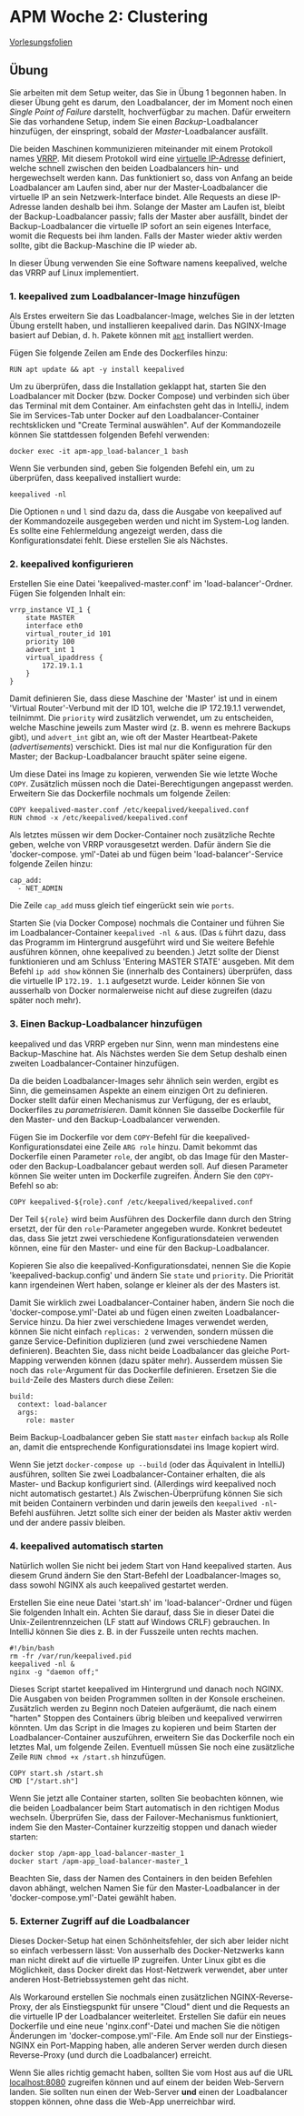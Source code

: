 # APM Woche 2: Clustering


[Vorlesungsfolien](Clustering.pdf)


## Übung

Sie arbeiten mit dem Setup weiter, das Sie in Übung 1 begonnen haben. In 
dieser Übung geht es darum, den Loadbalancer, der im Moment noch einen 
_Single Point of Failure_ darstellt, hochverfügbar zu machen. Dafür 
erweitern Sie das vorhandene Setup, indem Sie einen _Backup_-Loadbalancer 
hinzufügen, der einspringt, sobald der _Master_-Loadbalancer ausfällt.

Die beiden Maschinen kommunizieren miteinander mit einem Protokoll names
[VRRP](https://de.wikipedia.org/wiki/Virtual_Router_Redundancy_Protocol).
Mit diesem Protokoll wird eine
[virtuelle IP-Adresse](https://de.wikipedia.org/wiki/Virtuelle_IP-Adresse) 
definiert, welche schnell zwischen den beiden Loadbalancers hin- und 
hergewechselt werden kann. Das funktioniert so, dass von Anfang an beide 
Loadbalancer am Laufen sind, aber nur der Master-Loadbalancer die virtuelle 
IP an sein Netzwerk-Interface bindet. Alle Requests an diese IP-Adresse 
landen deshalb bei ihm. Solange der Master am Laufen ist, bleibt der 
Backup-Loadbalancer passiv; falls der Master aber ausfällt, bindet der 
Backup-Loadbalancer die virtuelle IP sofort an sein eigenes Interface, womit 
die Requests bei ihm landen. Falls der Master wieder aktiv werden sollte, 
gibt die Backup-Maschine die IP wieder ab.

In dieser Übung verwenden Sie eine Software namens keepalived, welche das 
VRRP auf Linux implementiert.


### 1. keepalived zum Loadbalancer-Image hinzufügen

Als Erstes erweitern Sie das Loadbalancer-Image, welches Sie in der letzten 
Übung erstellt haben, und installieren keepalived darin. Das NGINX-Image 
basiert auf Debian, d. h. Pakete können mit
[`apt`](https://de.wikipedia.org/wiki/Advanced_Packaging_Tool) installiert
werden.

Fügen Sie folgende Zeilen am Ende des Dockerfiles hinzu:

    RUN apt update && apt -y install keepalived

Um zu überprüfen, dass die Installation geklappt hat, starten Sie den
Loadbalancer mit Docker (bzw. Docker Compose) und verbinden sich über das
Terminal mit dem Container. Am einfachsten geht das in IntelliJ, indem Sie im 
Services-Tab unter Docker auf den Loadbalancer-Container rechtsklicken und 
"Create Terminal auswählen". Auf der Kommandozeile können Sie stattdessen 
folgenden Befehl verwenden:

    docker exec -it apm-app_load-balancer_1 bash

Wenn Sie verbunden sind, geben Sie folgenden Befehl ein, um zu überprüfen, 
dass keepalived installiert wurde:

    keepalived -nl

Die Optionen `n` und `l` sind dazu da, dass die Ausgabe von keepalived auf der 
Kommandozeile ausgegeben werden und nicht im System-Log landen. Es sollte 
eine Fehlermeldung angezeigt werden, dass die Konfigurationsdatei fehlt. Diese 
erstellen Sie als Nächstes.


### 2. keepalived konfigurieren

Erstellen Sie eine Datei 'keepalived-master.conf' im 'load-balancer'-Ordner. 
Fügen Sie folgenden Inhalt ein:

    vrrp_instance VI_1 {
        state MASTER
        interface eth0
        virtual_router_id 101
        priority 100
        advert_int 1
        virtual_ipaddress {
            172.19.1.1
        }
    }

Damit definieren Sie, dass diese Maschine der 'Master' ist und in einem 
'Virtual Router'-Verbund mit der ID 101, welche die IP 172.19.1.1 verwendet, 
teilnimmt. Die `priority` wird zusätzlich verwendet, um zu entscheiden, 
welche Maschine jeweils zum Master wird (z. B. wenn es mehrere Backups gibt), 
und `advert_int` gibt an, wie oft der Master Heartbeat-Pakete 
(_advertisements_) verschickt. Dies ist mal nur die Konfiguration für den 
Master; der Backup-Loadbalancer braucht später seine eigene.

Um diese Datei ins Image zu kopieren, verwenden Sie wie letzte Woche `COPY`. 
Zusätzlich müssen noch die Datei-Berechtigungen angepasst werden. Erweitern 
Sie das Dockerfile nochmals um folgende Zeilen:

    COPY keepalived-master.conf /etc/keepalived/keepalived.conf
    RUN chmod -x /etc/keepalived/keepalived.conf

Als letztes müssen wir dem Docker-Container noch zusätzliche Rechte geben, 
welche von VRRP vorausgesetzt werden. Dafür ändern Sie die 'docker-compose.
yml'-Datei ab und fügen beim 'load-balancer'-Service folgende Zeilen hinzu:

    cap_add:
      - NET_ADMIN

Die Zeile `cap_add` muss gleich tief eingerückt sein wie `ports`.

Starten Sie (via Docker Compose) nochmals die Container und führen Sie im 
Loadbalancer-Container `keepalived -nl &` aus. (Das `&` führt dazu, dass das 
Programm im Hintergrund ausgeführt wird und Sie weitere Befehle ausführen 
können, ohne keepalived zu beenden.) Jetzt sollte der Dienst funktionieren und
am Schluss 'Entering MASTER STATE' ausgeben. Mit dem Befehl `ip add show` 
können Sie (innerhalb des Containers) überprüfen, dass die virtuelle IP `172.19.
1.1` aufgesetzt wurde. Leider können Sie von ausserhalb von Docker 
normalerweise nicht auf diese zugreifen (dazu später noch mehr).


### 3. Einen Backup-Loadbalancer hinzufügen

keepalived und das VRRP ergeben nur Sinn, wenn man mindestens eine 
Backup-Maschine hat. Als Nächstes werden Sie dem Setup deshalb einen zweiten 
Loadbalancer-Container hinzufügen.

Da die beiden Loadbalancer-Images sehr ähnlich sein werden, ergibt es Sinn, 
die gemeinsamen Aspekte an einem einzigen Ort zu definieren. Docker stellt 
dafür einen Mechanismus zur Verfügung, der es erlaubt, Dockerfiles zu 
_parametrisieren_. Damit können Sie dasselbe Dockerfile für den Master- und 
den Backup-Loadbalancer verwenden.

Fügen Sie im Dockerfile vor dem `COPY`-Befehl für die 
keepalived-Konfigurationsdatei eine Zeile `ARG role` hinzu. Damit bekommt das 
Dockerfile einen Parameter `role`, der angibt, ob das Image für den Master- 
oder den Backup-Loadbalancer gebaut werden soll. Auf diesen Parameter können 
Sie weiter unten im Dockerfile zugreifen. Ändern Sie den `COPY`-Befehl so ab:

    COPY keepalived-${role}.conf /etc/keepalived/keepalived.conf

Der Teil `${role}` wird beim Ausführen des Dockerfile dann durch den String 
ersetzt, der für den `role`-Parameter angegeben wurde. Konkret bedeutet das, 
dass Sie jetzt zwei verschiedene Konfigurationsdateien verwenden können, 
eine für den Master- und eine für den Backup-Loadbalancer.

Kopieren Sie also die keepalived-Konfigurationsdatei, nennen Sie die Kopie 
'keepalived-backup.config' und ändern Sie `state` und `priority`. Die 
Priorität kann irgendeinen Wert haben, solange er kleiner als der des 
Masters ist.

Damit Sie wirklich zwei Loadbalancer-Container haben, ändern Sie noch die 
'docker-compose.yml'-Datei ab und fügen einen zweiten Loadbalancer-Service 
hinzu. Da hier zwei verschiedene Images verwendet werden, können Sie nicht 
einfach `replicas: 2` verwenden, sondern müssen die ganze Service-Definition 
duplizieren (und zwei verschiedene Namen definieren). Beachten Sie, dass nicht 
beide Loadbalancer das gleiche Port-Mapping verwenden können (dazu später 
mehr). Ausserdem müssen Sie noch das `role`-Argument für das Dockerfile
definieren. Ersetzen Sie die `build`-Zeile des Masters durch diese Zeilen:

    build:
      context: load-balancer
      args:
        role: master

Beim Backup-Loadbalancer geben Sie statt `master` einfach `backup` als Rolle 
an, damit die entsprechende Konfigurationsdatei ins Image kopiert wird.

Wenn Sie jetzt `docker-compose up --build` (oder das Äquivalent in IntelliJ) 
ausführen, sollten Sie zwei Loadbalancer-Container erhalten, die als Master- 
und Backup konfiguriert sind. (Allerdings wird keepalived noch nicht 
automatisch gestartet.) Als Zwischen-Überprüfung können Sie sich mit beiden 
Containern verbinden und darin jeweils den `keepalived -nl`-Befehl ausführen.
Jetzt sollte sich einer der beiden als Master aktiv werden und der andere 
passiv bleiben.


### 4. keepalived automatisch starten

Natürlich wollen Sie nicht bei jedem Start von Hand keepalived starten. Aus 
diesem Grund ändern Sie den Start-Befehl der Loadbalancer-Images so, dass 
sowohl NGINX als auch keepalived gestartet werden.

Erstellen Sie eine neue Datei 'start.sh' im 'load-balancer'-Ordner und fügen 
Sie folgenden Inhalt ein. Achten Sie darauf, dass Sie in dieser Datei die
Unix-Zeilentrennzeichen (LF statt auf Windows CRLF) gebrauchen. In IntelliJ 
können Sie dies z. B. in der Fusszeile unten rechts machen.

    #!/bin/bash
    rm -fr /var/run/keepalived.pid
    keepalived -nl &
    nginx -g "daemon off;"

Dieses Script startet keepalived im Hintergrund und danach noch NGINX. Die 
Ausgaben von beiden Programmen sollten in der Konsole erscheinen. 
Zusätzlich werden zu Beginn noch Dateien aufgeräumt, die nach einem 
"harten" Stoppen des Containers übrig bleiben und keepalived verwirren 
könnten. Um das Script in die Images zu kopieren und beim Starten der 
Loadbalancer-Container auszuführen, erweitern Sie das Dockerfile noch ein 
letztes Mal, um folgende Zeilen. Eventuell müssen Sie noch eine zusätzliche 
Zeile `RUN chmod +x /start.sh` hinzufügen.

    COPY start.sh /start.sh
    CMD ["/start.sh"]

Wenn Sie jetzt alle Container starten, sollten Sie beobachten können, wie 
die beiden Loadbalancer beim Start automatisch in den richtigen Modus 
wechseln. Überprüfen Sie, dass der Failover-Mechanismus funktioniert, indem 
Sie den Master-Container kurzzeitig stoppen und danach wieder starten:

    docker stop /apm-app_load-balancer-master_1
    docker start /apm-app_load-balancer-master_1

Beachten Sie, dass der Namen des Containers in den beiden Befehlen davon 
abhängt, welchen Namen Sie für den Master-Loadbalancer in der
'docker-compose.yml'-Datei gewählt haben.


### 5. Externer Zugriff auf die Loadbalancer

Dieses Docker-Setup hat einen Schönheitsfehler, der sich aber leider nicht 
so einfach verbessern lässt: Von ausserhalb des Docker-Netzwerks kann man 
nicht direkt auf die virtuelle IP zugreifen. Unter Linux gibt es die 
Möglichkeit, dass Docker direkt das Host-Netzwerk verwendet, aber unter 
anderen Host-Betriebssystemen geht das nicht.

Als Workaround erstellen Sie nochmals einen zusätzlichen NGINX-Reverse-Proxy, 
der als Einstiegspunkt für unsere "Cloud" dient und die Requests an die 
virtuelle IP der Loadbalancer weiterleitet. Erstellen Sie dafür ein neues 
Dockerfile und eine neue 'nginx.conf'-Datei und machen Sie die nötigen 
Änderungen im 'docker-compose.yml'-File. Am Ende soll nur der 
Einstiegs-NGINX ein Port-Mapping haben, alle anderen Server werden durch 
diesen Reverse-Proxy (und durch die Loadbalancer) erreicht.

Wenn Sie alles richtig gemacht haben, sollten Sie vom Host aus auf die URL 
[localhost:8080](http://localhost:8080) zugreifen können und auf einem der 
beiden Web-Servern landen. Sie sollten nun einen der Web-Server __und__ 
einen der Loadbalancer stoppen können, ohne dass die Web-App unerreichbar wird.
